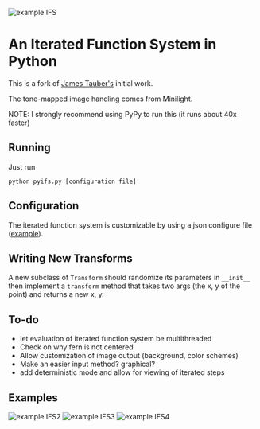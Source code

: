 ![example IFS](https://raw.githubusercontent.com/jtauber/pyifs/master/example.png)

An Iterated Function System in Python
=====================================

This is a fork of [James Tauber's](https://github.com/jtauber/pyifs) initial work. 

The tone-mapped image handling comes from Minilight.

NOTE: I strongly recommend using PyPy to run this (it runs about 40x faster)

Running
-------

Just run

    python pyifs.py [configuration file]
    

Configuration
-------------

The iterated function system is customizable by using a json configure file ([example](configs/sierpinski.json)).

Writing New Transforms
----------------------

A new subclass of `Transform` should randomize its parameters in `__init__`
then implement a `transform` method that takes two args (the x, y of the
point) and returns a new x, y.


To-do
-----

- let evaluation of iterated function system be multithreaded
- Check on why fern is not centered
- Allow customization of image output (background, color schemes)
- Make an easier input method? graphical? 
- add deterministic mode and allow for viewing of iterated steps

Examples
--------


![example IFS2](https://raw.githubusercontent.com/jtauber/pyifs/master/example2.png)
![example IFS3](https://raw.githubusercontent.com/jtauber/pyifs/master/example3.png)
![example IFS4](https://raw.githubusercontent.com/jtauber/pyifs/master/example4.png)
